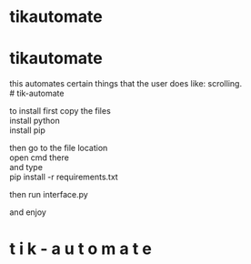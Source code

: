﻿# tikautomate
# tikautomate
this automates certain things that the user does like:
  scrolling.<br>
#   t i k - a u t o m a t e <br>

to install first copy the files<br>
install python <br>
install pip <br>

then go to the file location <br>
open cmd there <br>
and type <br>
pip install -r requirements.txt <br>

then run interface.py <br>

and enjoy<br>

#  t i k - a u t o m a t e<br>
